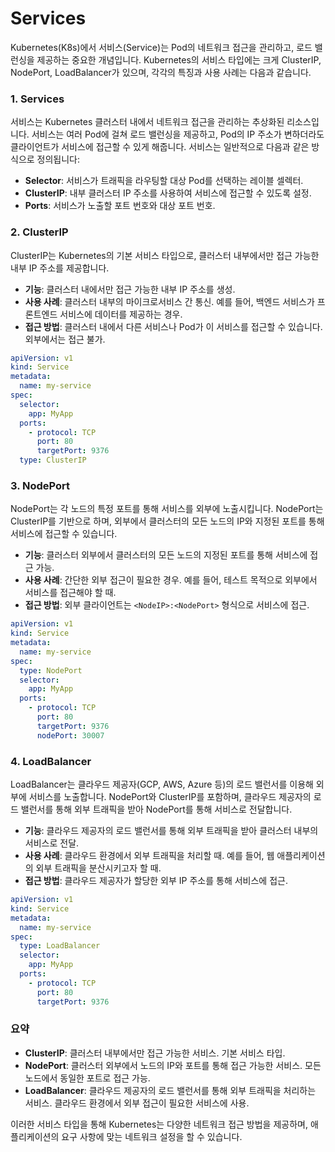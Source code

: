 # Services

Kubernetes(K8s)에서 서비스(Service)는 Pod의 네트워크 접근을 관리하고, 로드 밸런싱을 제공하는 중요한 개념입니다. Kubernetes의 서비스 타입에는 크게 ClusterIP, NodePort, LoadBalancer가 있으며, 각각의 특징과 사용 사례는 다음과 같습니다.

### 1. Services
서비스는 Kubernetes 클러스터 내에서 네트워크 접근을 관리하는 추상화된 리소스입니다. 서비스는 여러 Pod에 걸쳐 로드 밸런싱을 제공하고, Pod의 IP 주소가 변하더라도 클라이언트가 서비스에 접근할 수 있게 해줍니다. 서비스는 일반적으로 다음과 같은 방식으로 정의됩니다:

- **Selector**: 서비스가 트래픽을 라우팅할 대상 Pod를 선택하는 레이블 셀렉터.
- **ClusterIP**: 내부 클러스터 IP 주소를 사용하여 서비스에 접근할 수 있도록 설정.
- **Ports**: 서비스가 노출할 포트 번호와 대상 포트 번호.

### 2. ClusterIP
ClusterIP는 Kubernetes의 기본 서비스 타입으로, 클러스터 내부에서만 접근 가능한 내부 IP 주소를 제공합니다.

- **기능**: 클러스터 내에서만 접근 가능한 내부 IP 주소를 생성.
- **사용 사례**: 클러스터 내부의 마이크로서비스 간 통신. 예를 들어, 백엔드 서비스가 프론트엔드 서비스에 데이터를 제공하는 경우.
- **접근 방법**: 클러스터 내에서 다른 서비스나 Pod가 이 서비스를 접근할 수 있습니다. 외부에서는 접근 불가.

```yaml
apiVersion: v1
kind: Service
metadata:
  name: my-service
spec:
  selector:
    app: MyApp
  ports:
    - protocol: TCP
      port: 80
      targetPort: 9376
  type: ClusterIP
```

### 3. NodePort
NodePort는 각 노드의 특정 포트를 통해 서비스를 외부에 노출시킵니다. NodePort는 ClusterIP를 기반으로 하며, 외부에서 클러스터의 모든 노드의 IP와 지정된 포트를 통해 서비스에 접근할 수 있습니다.

- **기능**: 클러스터 외부에서 클러스터의 모든 노드의 지정된 포트를 통해 서비스에 접근 가능.
- **사용 사례**: 간단한 외부 접근이 필요한 경우. 예를 들어, 테스트 목적으로 외부에서 서비스를 접근해야 할 때.
- **접근 방법**: 외부 클라이언트는 `<NodeIP>:<NodePort>` 형식으로 서비스에 접근.

```yaml
apiVersion: v1
kind: Service
metadata:
  name: my-service
spec:
  type: NodePort
  selector:
    app: MyApp
  ports:
    - protocol: TCP
      port: 80
      targetPort: 9376
      nodePort: 30007
```

### 4. LoadBalancer
LoadBalancer는 클라우드 제공자(GCP, AWS, Azure 등)의 로드 밸런서를 이용해 외부에 서비스를 노출합니다. NodePort와 ClusterIP를 포함하며, 클라우드 제공자의 로드 밸런서를 통해 외부 트래픽을 받아 NodePort를 통해 서비스로 전달합니다.

- **기능**: 클라우드 제공자의 로드 밸런서를 통해 외부 트래픽을 받아 클러스터 내부의 서비스로 전달.
- **사용 사례**: 클라우드 환경에서 외부 트래픽을 처리할 때. 예를 들어, 웹 애플리케이션의 외부 트래픽을 분산시키고자 할 때.
- **접근 방법**: 클라우드 제공자가 할당한 외부 IP 주소를 통해 서비스에 접근.

```yaml
apiVersion: v1
kind: Service
metadata:
  name: my-service
spec:
  type: LoadBalancer
  selector:
    app: MyApp
  ports:
    - protocol: TCP
      port: 80
      targetPort: 9376
```

### 요약
- **ClusterIP**: 클러스터 내부에서만 접근 가능한 서비스. 기본 서비스 타입.
- **NodePort**: 클러스터 외부에서 노드의 IP와 포트를 통해 접근 가능한 서비스. 모든 노드에서 동일한 포트로 접근 가능.
- **LoadBalancer**: 클라우드 제공자의 로드 밸런서를 통해 외부 트래픽을 처리하는 서비스. 클라우드 환경에서 외부 접근이 필요한 서비스에 사용.

이러한 서비스 타입을 통해 Kubernetes는 다양한 네트워크 접근 방법을 제공하며, 애플리케이션의 요구 사항에 맞는 네트워크 설정을 할 수 있습니다.
